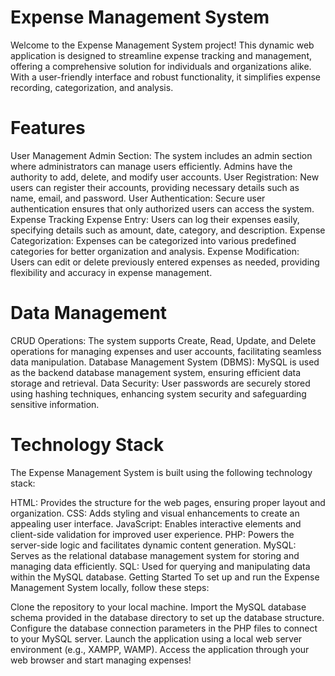 # Expense Management System
Welcome to the Expense Management System project! This dynamic web application is designed to streamline expense tracking and management, offering a comprehensive solution for individuals and organizations alike. With a user-friendly interface and robust functionality, it simplifies expense recording, categorization, and analysis.

# Features
User Management
Admin Section: The system includes an admin section where administrators can manage users efficiently. Admins have the authority to add, delete, and modify user accounts.
User Registration: New users can register their accounts, providing necessary details such as name, email, and password.
User Authentication: Secure user authentication ensures that only authorized users can access the system.
Expense Tracking
Expense Entry: Users can log their expenses easily, specifying details such as amount, date, category, and description.
Expense Categorization: Expenses can be categorized into various predefined categories for better organization and analysis.
Expense Modification: Users can edit or delete previously entered expenses as needed, providing flexibility and accuracy in expense management.
# Data Management
CRUD Operations: The system supports Create, Read, Update, and Delete operations for managing expenses and user accounts, facilitating seamless data manipulation.
Database Management System (DBMS): MySQL is used as the backend database management system, ensuring efficient data storage and retrieval.
Data Security: User passwords are securely stored using hashing techniques, enhancing system security and safeguarding sensitive information.
# Technology Stack
The Expense Management System is built using the following technology stack:

HTML: Provides the structure for the web pages, ensuring proper layout and organization.
CSS: Adds styling and visual enhancements to create an appealing user interface.
JavaScript: Enables interactive elements and client-side validation for improved user experience.
PHP: Powers the server-side logic and facilitates dynamic content generation.
MySQL: Serves as the relational database management system for storing and managing data efficiently.
SQL: Used for querying and manipulating data within the MySQL database.
Getting Started
To set up and run the Expense Management System locally, follow these steps:

Clone the repository to your local machine.
Import the MySQL database schema provided in the database directory to set up the database structure.
Configure the database connection parameters in the PHP files to connect to your MySQL server.
Launch the application using a local web server environment (e.g., XAMPP, WAMP).
Access the application through your web browser and start managing expenses!
